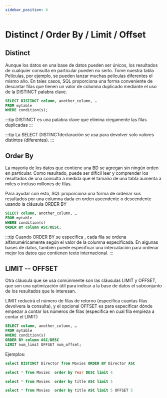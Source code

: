 ```yaml
---
sidebar_position: 4
---
```

# Distinct  / Order By / Limit / Offset

## Distinct
Aunque los datos en una base de datos pueden ser únicos, los resultados de cualquier consulta en particular pueden no serlo. Tome nuestra tabla Películas, por ejemplo, se pueden lanzar muchas películas diferentes el mismo año. En tales casos, SQL proporciona una forma conveniente de descartar filas que tienen un valor de columna duplicado mediante el uso de la DISTINCT palabra clave.
```sql
SELECT DISTINCT column, another_column, …
FROM mytable
WHERE condition(s);
```
:::tip
DISTINCT es una 
palabra clave que elimina ciegamente las filas duplicadas
:::

:::tip
La SELECT DISTINCTdeclaración se usa para devolver solo valores distintos (diferentes).
:::

## Order By 

La mayoría de los datos que contiene una BD se agregan sin ningún orden  en particular. Como resultado, puede ser difícil leer y comprender los resultados de una consulta a medida que el tamaño de una tabla aumenta a miles o incluso millones de filas.

Para ayudar con esto, SQL proporciona una forma de ordenar sus resultados por una columna dada en orden ascendente o descendente usando la cláusula ORDER BY

```sql
SELECT column, another_column, …
FROM mytable
WHERE condition(s)
ORDER BY column ASC/DESC;

```

:::tip 
Cuando ORDER BY se especifica , cada fila se ordena alfanuméricamente según el valor de la columna especificada. En algunas bases de datos, también puede especificar una intercalación para ordenar mejor los datos que contienen texto internacional.
:::
## LIMIT -- OFFSET

Otra cláusula que se usa comúnmente son las cláusulas LIMIT y OFFSET, que son una optimización útil para indicar a la base de datos el subconjunto de los resultados que le interesan.

 LIMIT reducirá el número de filas de retorno (especifica cuantas filas devolvera la consulta), y el opcional OFFSET es para especificar dónde empezar a contar los números de filas (especifica en cual fila empieza a contar el LIMIT)
```sql
SELECT column, another_column, …
FROM mytable
WHERE condition(s)
ORDER BY column ASC/DESC
LIMIT num_limit OFFSET num_offset;
```
Ejemplos:

```sql
select DISTINCT Director from Movies ORDER BY Director ASC
```

```sql
select * from Movies  order by Year DESC limit 4
```

```sql
select * from Movies  order by title ASC limit 5
```

```sql
select * from Movies  order by title ASC limit 5 OFFSET 5
```
